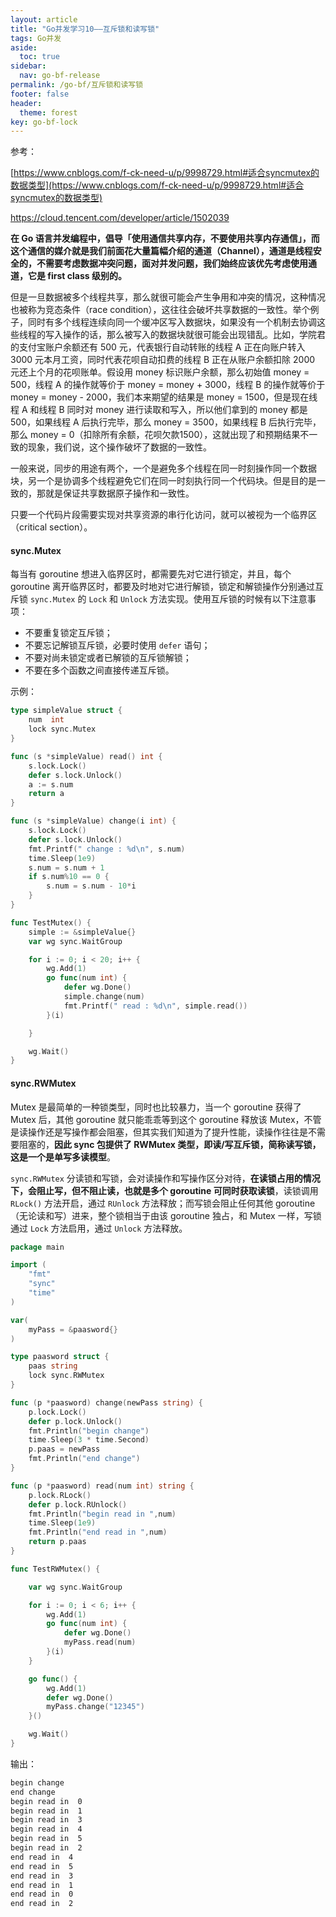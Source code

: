 ```yaml
---
layout: article
title: "Go并发学习10——互斥锁和读写锁"
tags: Go并发
aside:
  toc: true
sidebar:
  nav: go-bf-release
permalink: /go-bf/互斥锁和读写锁
footer: false
header:
  theme: forest
key: go-bf-lock
---
```




参考：

[https://www.cnblogs.com/f-ck-need-u/p/9998729.html#适合syncmutex的数据类型](https://www.cnblogs.com/f-ck-need-u/p/9998729.html#适合syncmutex的数据类型)

https://cloud.tencent.com/developer/article/1502039



**在 Go  语言并发编程中，倡导「使用通信共享内存，不要使用共享内存通信」，而这个通信的媒介就是我们前面花大量篇幅介绍的通道（Channel），通道是线程安全的，不需要考虑数据冲突问题，面对并发问题，我们始终应该优先考虑使用通道，它是 first class 级别的。**

但是一旦数据被多个线程共享，那么就很可能会产生争用和冲突的情况，这种情况也被称为竞态条件（race  condition），这往往会破坏共享数据的一致性。举个例子，同时有多个线程连续向同一个缓冲区写入数据块，如果没有一个机制去协调这些线程的写入操作的话，那么被写入的数据块就很可能会出现错乱。比如，学院君的支付宝账户余额还有 500 元，代表银行自动转账的线程 A 正在向账户转入 3000 元本月工资，同时代表花呗自动扣费的线程 B 正在从账户余额扣除 2000  元还上个月的花呗账单。假设用 money 标识账户余额，那么初始值 money = 500，线程 A 的操作就等价于 money = money + 3000，线程 B 的操作就等价于 money = money - 2000，我们本来期望的结果是 money = 1500，但是现在线程 A 和线程 B 同时对 money 进行读取和写入，所以他们拿到的 money 都是 500，如果线程 A 后执行完毕，那么 money =  3500，如果线程 B 后执行完毕，那么 money =  0（扣除所有余额，花呗欠款1500），这就出现了和预期结果不一致的现象，我们说，这个操作破坏了数据的一致性。



一般来说，同步的用途有两个，一个是避免多个线程在同一时刻操作同一个数据块，另一个是协调多个线程避免它们在同一时刻执行同一个代码块。但是目的是一致的，那就是保证共享数据原子操作和一致性。



只要一个代码片段需要实现对共享资源的串行化访问，就可以被视为一个临界区（critical section）。



#### sync.Mutex

每当有 goroutine 想进入临界区时，都需要先对它进行锁定，并且，每个 goroutine 离开临界区时，都要及时地对它进行解锁，锁定和解锁操作分别通过互斥锁 `sync.Mutex` 的 `Lock` 和 `Unlock` 方法实现。使用互斥锁的时候有以下注意事项：

- 不要重复锁定互斥锁；
- 不要忘记解锁互斥锁，必要时使用 `defer` 语句；
- 不要对尚未锁定或者已解锁的互斥锁解锁；
- 不要在多个函数之间直接传递互斥锁。



示例：

```go
type simpleValue struct {
    num  int
    lock sync.Mutex
}

func (s *simpleValue) read() int {
    s.lock.Lock()
    defer s.lock.Unlock()
    a := s.num
    return a
}

func (s *simpleValue) change(i int) {
    s.lock.Lock()
    defer s.lock.Unlock()
    fmt.Printf(" change : %d\n", s.num)
    time.Sleep(1e9)
    s.num = s.num + 1
    if s.num%10 == 0 {
        s.num = s.num - 10*i
    }
}

func TestMutex() {
    simple := &simpleValue{}
    var wg sync.WaitGroup

    for i := 0; i < 20; i++ {
        wg.Add(1)
        go func(num int) {
            defer wg.Done()
            simple.change(num)
            fmt.Printf(" read : %d\n", simple.read())
        }(i)

    }

    wg.Wait()
}

```



#### sync.RWMutex

Mutex 是最简单的一种锁类型，同时也比较暴力，当一个 goroutine 获得了 Mutex 后，其他 goroutine  就只能乖乖等到这个 goroutine 释放该  Mutex，不管是读操作还是写操作都会阻塞，但其实我们知道为了提升性能，读操作往往是不需要阻塞的，**因此 sync 包提供了 RWMutex  类型，即读/写互斥锁，简称读写锁，这是一个是单写多读模型**。



`sync.RWMutex` 分读锁和写锁，会对读操作和写操作区分对待，**在读锁占用的情况下，会阻止写，但不阻止读，也就是多个 goroutine 可同时获取读锁**，读锁调用 `RLock()` 方法开启，通过 `RUnlock` 方法释放；而写锁会阻止任何其他 goroutine（无论读和写）进来，整个锁相当于由该 goroutine 独占，和 Mutex 一样，写锁通过 `Lock` 方法启用，通过 `Unlock` 方法释放。



```go
package main

import (
    "fmt"
    "sync"
    "time"
)

var(
    myPass = &paasword{}
)

type paasword struct {
    paas string
    lock sync.RWMutex
}

func (p *paasword) change(newPass string) {
    p.lock.Lock()
    defer p.lock.Unlock()
    fmt.Println("begin change")
    time.Sleep(3 * time.Second)
    p.paas = newPass
    fmt.Println("end change")
}

func (p *paasword) read(num int) string {
    p.lock.RLock()
    defer p.lock.RUnlock()
    fmt.Println("begin read in ",num)
    time.Sleep(1e9)
    fmt.Println("end read in ",num)
    return p.paas
}

func TestRWMutex() {

    var wg sync.WaitGroup

    for i := 0; i < 6; i++ {
        wg.Add(1)
        go func(num int) {
            defer wg.Done()
            myPass.read(num)
        }(i)
    }

    go func() {
        wg.Add(1)
        defer wg.Done()
        myPass.change("12345")
    }()

    wg.Wait()
}

```

输出：

```bash
begin change
end change
begin read in  0
begin read in  1
begin read in  3
begin read in  4
begin read in  5
begin read in  2
end read in  4
end read in  5
end read in  3
end read in  1
end read in  0
end read in  2
```

